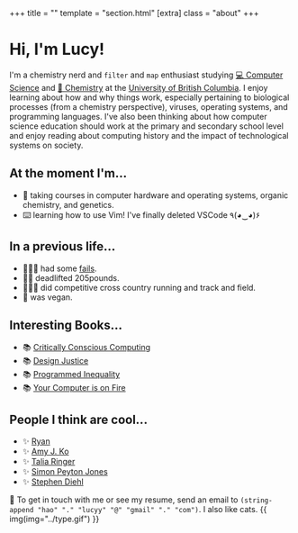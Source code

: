 +++
title = ""
template = "section.html"
[extra]
class = "about"
+++

# Hi, I'm Lucy!

I'm a chemistry nerd and `filter` and `map` enthusiast studying [💻 Computer Science](https://www.cs.ubc.ca/) and [🧪 Chemistry](https://www.chem.ubc.ca/) at the [University of British Columbia](https://www.ubc.ca/). I enjoy learning about how and why things work, especially pertaining to biological processes (from a chemistry perspective), viruses, operating systems, and programming languages. I've also been thinking about how computer science education should work at the primary and secondary school level and enjoy reading about computing history and the impact of technological systems on society. 

<div class="flex-row-col">
<div>

## At the moment I'm...
- 🎒 taking courses in computer hardware and operating systems, organic chemistry, and genetics.
- ⌨️  learning how to use Vim! I've finally deleted VSCode	٩(◕‿◕)۶

</div>

<div>

## In a previous life...
- 🤷🏻‍♀ had some [fails](@/failures/_index.md).
- 🏋️‍♀️ deadlifted 205pounds.
- 🏃🏻‍♀ did competitive cross country running and track and field.
- 🥕 was vegan.

</div>
</div>

<div class="flex-row-col">
<div>

## Interesting Books...
- 📚 [Critically Conscious Computing](https://criticallyconsciouscomputing.org/)
- 📚 [Design Justice](https://design-justice.pubpub.org/)
- 📚 [Programmed Inequality](https://mitpress.mit.edu/books/programmed-inequality)
- 📚 [Your Computer is on Fire](https://mitpress.mit.edu/books/your-computer-fire)

</div>

<div>

## People I think are cool...
- ✨ [Ryan](https://www.ryanmehri.dev/)
- ✨ [Amy J. Ko](https://faculty.washington.edu/ajko/)
- ✨ [Talia Ringer](https://twitter.com/TaliaRinger)
- ✨ [Simon Peyton Jones](https://en.wikipedia.org/wiki/Simon_Peyton_Jones)
- ✨ [Stephen Diehl](https://twitter.com/smdiehl) 

</div>
</div>

💖 To get in touch with me or see my resume, send an email to `(string-append "hao" "." "lucyy" "@" "gmail" "." "com")`. I also like cats.
{{ img(img="../type.gif") }}


